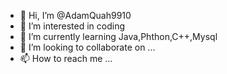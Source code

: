 - 👋 Hi, I’m @AdamQuah9910
- 👀 I’m interested in coding
- 🌱 I’m currently learning Java,Phthon,C++,Mysql
- 💞️ I’m looking to collaborate on ...
- 📫 How to reach me ...

<!---
AdamQuah9910/AdamQuah9910 is a ✨ special ✨ repository because its `README.md` (this file) appears on your GitHub profile.
You can click the Preview link to take a look at your changes.
--->
